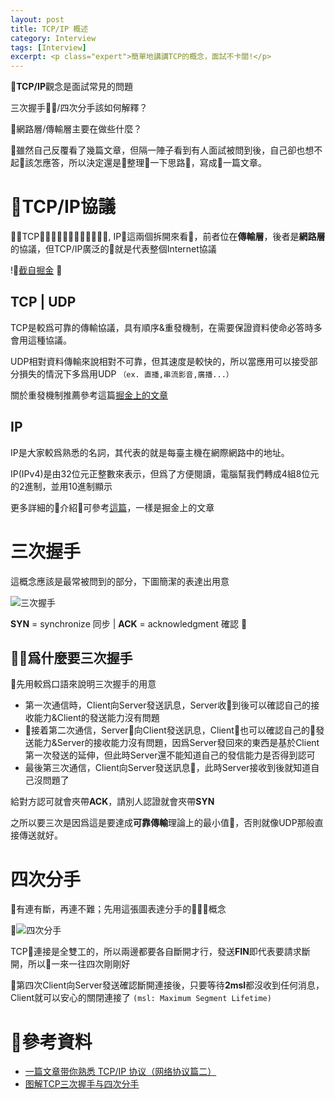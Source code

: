 ```yaml
---
layout: post
title: TCP/IP 概述
category: Interview
tags: [Interview]
excerpt: <p class="expert">簡單地講講TCP的概念，面試不卡關!</p>
---
```


**TCP/IP**觀念是面試常見的問題

三次握手/四次分手該如何解釋？

網路層/傳輸層主要在做些什麼？

雖然自己反覆看了幾篇文章，但隔一陣子看到有人面試被問到後，自己卻也想不起該怎應答，所以決定還是整理一下思路，寫成一篇文章。

# TCP/IP協議

TCP, IP這兩個拆開來看，前者位在**傳輸層**，後者是**網路層**的協議，但TCP/IP廣泛的就是代表整個Internet協議

![截自掘金](https://user-gold-cdn.xitu.io/2017/11/11/690219fae5b0587fa26e2dee545e6200?imageslim.png)


## TCP | UDP

TCP是較爲可靠的傳輸協議，具有順序&重發機制，在需要保證資料使命必答時多會用這種協議。

UDP相對資料傳輸來說相對不可靠，但其速度是較快的，所以當應用可以接受部分損失的情況下多爲用UDP `（ex. 直播,串流影音,廣播...）`

關於重發機制推薦參考這篇[掘金上的文章](https://juejin.im/post/5a7835a46fb9a063606eb801#heading-13)

## IP

IP是大家較爲熟悉的名詞，其代表的就是每臺主機在網際網路中的地址。

IP(IPv4)是由32位元正整數來表示，但爲了方便閱讀，電腦幫我們轉成4組8位元的2進制，並用10進制顯示

更多詳細的介紹可參考[這篇](https://juejin.im/post/5a069b6d51882509e5432656#heading-21)，一樣是掘金上的文章

# 三次握手

這概念應該是最常被問到的部分，下圖簡潔的表達出用意

![三次握手](https://user-gold-cdn.xitu.io/2018/2/5/1616591833b5d408?imageslim.png)

**SYN** = synchronize 同步 | **ACK** = acknowledgment 確認


## 爲什麼要三次握手

先用較爲口語來說明三次握手的用意

- 第一次通信時，Client向Server發送訊息，Server收到後可以確認自己的接收能力&Client的發送能力沒有問題
- 接着第二次通信，Server向Client發送訊息，Client也可以確認自己的發送能力&Server的接收能力沒有問題，因爲Server發回來的東西是基於Client第一次發送的延伸，但此時Server還不能知道自己的發信能力是否得到認可
- 最後第三次通信，Client向Server發送訊息，此時Server接收到後就知道自己沒問題了

給對方認可就會夾帶**ACK**，請別人認證就會夾帶**SYN**

之所以要三次是因爲這是要達成**可靠傳輸**理論上的最小值，否則就像UDP那般直接傳送就好。

# 四次分手

有連有斷，再連不難；先用這張圖表達分手的概念

![四次分手](https://user-gold-cdn.xitu.io/2018/2/5/1616591831ac99e0?imageView2/0/w/1280/h/960/format/webp/ignore-error/1)

TCP連接是全雙工的，所以兩邊都要各自斷開才行，發送**FIN**即代表要請求斷開，所以一來一往四次剛剛好

第四次Client向Server發送確認斷開連接後，只要等待**2msl**都沒收到任何消息，Client就可以安心的關閉連接了 `(msl: Maximum Segment Lifetime)`

# 參考資料

- [一篇文章带你熟悉 TCP/IP 协议（网络协议篇二）](https://juejin.im/post/5a069b6d51882509e5432656)
- [图解TCP三次握手与四次分手](https://juejin.im/post/5a7835a46fb9a063606eb801)